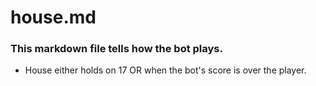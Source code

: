 # house.md
### This markdown file tells how the bot plays.
* House either holds on 17 OR when the bot's score is over the player.